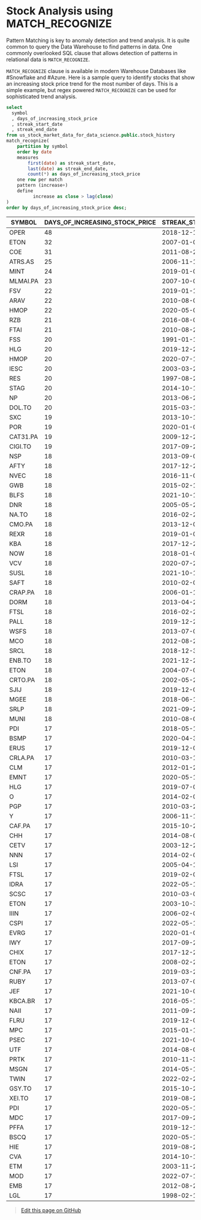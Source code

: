 # Stock Analysis using MATCH_RECOGNIZE

Pattern Matching is key to anomaly detection and trend analysis. It is quite common to query the Data Warehouse to find patterns in data. One commonly overlooked SQL clause that allows detection of patterns in relational data is `MATCH_RECOGNIZE`.

`MATCH_RECOGNIZE` clause is available in modern Warehouse Databases like #Snowflake and #Azure. Here is a sample query to identify stocks that show an increasing stock price trend for the most number of days. This is a simple example, but regex powered `MATCH_RECOGNIZE` can be used for sophisticated trend analysis.


```sql
select 
  symbol
  , days_of_increasing_stock_price
  , streak_start_date
  , streak_end_date
from us_stock_market_data_for_data_science.public.stock_history
match_recognize(
    partition by symbol
    order by date
    measures
        first(date) as streak_start_date,
        last(date) as streak_end_date,
        count(*) as days_of_increasing_stock_price
    one row per match
    pattern (increase+)
    define
          increase as close > lag(close)
)
order by days_of_increasing_stock_price desc;
```


| SYMBOL   | DAYS_OF_INCREASING_STOCK_PRICE | STREAK_START_DATE | STREAK_END_DATE |
|----------|--------------------------------|-------------------|-----------------|
| OPER     | 48                             | 2018-12-10        | 2019-08-07      |
| ETON     | 32                             | 2007-01-08        | 2007-02-28      |
| COE      | 31                             | 2011-08-25        | 2011-11-04      |
| ATRS.AS  | 25                             | 2006-11-15        | 2006-12-20      |
| MINT     | 24                             | 2019-01-08        | 2019-02-11      |
| MLMAI.PA | 23                             | 2007-10-08        | 2007-11-09      |
| FSV      | 22                             | 2019-01-14        | 2019-02-13      |
| ARAV     | 22                             | 2010-08-04        | 2010-09-14      |
| HMOP     | 22                             | 2020-05-01        | 2020-06-02      |
| RZB      | 21                             | 2016-08-01        | 2016-08-29      |
| FTAI     | 21                             | 2010-08-26        | 2010-09-27      |
| FSS      | 20                             | 1991-01-10        | 1991-02-06      |
| HLG      | 20                             | 2019-12-23        | 2020-01-22      |
| HMOP     | 20                             | 2020-07-14        | 2020-08-10      |
| IESC     | 20                             | 2003-03-27        | 2003-04-24      |
| RES      | 20                             | 1997-08-25        | 1997-09-22      |
| STAG     | 20                             | 2014-10-10        | 2014-11-06      |
| NP       | 20                             | 2013-06-27        | 2013-07-25      |
| DOL.TO   | 20                             | 2015-03-12        | 2015-04-09      |
| SXC      | 19                             | 2013-10-10        | 2013-11-05      |
| POR      | 19                             | 2020-01-06        | 2020-01-31      |
| CAT31.PA | 19                             | 2009-12-29        | 2010-01-25      |
| CIGI.TO  | 19                             | 2017-09-20        | 2017-10-17      |
| NSP      | 18                             | 2013-09-03        | 2013-09-26      |
| AFTY     | 18                             | 2017-12-28        | 2018-01-24      |
| NVEC     | 18                             | 2016-11-02        | 2016-11-28      |
| GWB      | 18                             | 2015-02-10        | 2015-03-06      |
| BLFS     | 18                             | 2021-10-12        | 2021-11-04      |
| DNR      | 18                             | 2005-05-25        | 2005-06-20      |
| NA.TO    | 18                             | 2016-02-26        | 2016-03-22      |
| CMO.PA   | 18                             | 2013-12-09        | 2014-01-06      |
| REXR     | 18                             | 2019-01-04        | 2019-01-30      |
| KBA      | 18                             | 2017-12-28        | 2018-01-24      |
| NOW      | 18                             | 2018-01-02        | 2018-01-26      |
| VCV      | 18                             | 2020-07-20        | 2020-08-11      |
| SUSL     | 18                             | 2021-10-13        | 2021-11-05      |
| SAFT     | 18                             | 2010-02-09        | 2010-03-05      |
| CRAP.PA  | 18                             | 2006-01-13        | 2006-02-07      |
| DORM     | 18                             | 2013-04-25        | 2013-05-20      |
| FTSL     | 18                             | 2016-02-26        | 2016-03-22      |
| PALL     | 18                             | 2019-12-23        | 2020-01-17      |
| WSFS     | 18                             | 2013-07-01        | 2013-07-25      |
| MCO      | 18                             | 2012-08-28        | 2012-09-21      |
| SRCL     | 18                             | 2018-12-31        | 2019-01-25      |
| ENB.TO   | 18                             | 2021-12-20        | 2022-01-18      |
| ETON     | 18                             | 2004-07-02        | 2004-07-29      |
| CRTO.PA  | 18                             | 2002-05-22        | 2002-06-14      |
| SJIJ     | 18                             | 2019-12-06        | 2020-01-02      |
| MGEE     | 18                             | 2018-06-12        | 2018-07-06      |
| SRLP     | 18                             | 2021-09-21        | 2021-10-14      |
| MUNI     | 18                             | 2010-08-03        | 2010-08-26      |
| PDI      | 17                             | 2018-05-15        | 2018-06-07      |
| BSMP     | 17                             | 2020-04-30        | 2020-05-27      |
| ERUS     | 17                             | 2019-12-04        | 2019-12-27      |
| CRLA.PA  | 17                             | 2010-03-11        | 2010-04-06      |
| CLM      | 17                             | 2012-01-20        | 2012-02-13      |
| EMNT     | 17                             | 2020-05-19        | 2020-06-11      |
| HLG      | 17                             | 2019-07-09        | 2019-07-31      |
| O        | 17                             | 2014-02-04        | 2014-02-27      |
| PGP      | 17                             | 2010-03-22        | 2010-04-14      |
| Y        | 17                             | 2006-11-13        | 2006-12-06      |
| CAF.PA   | 17                             | 2015-10-20        | 2015-11-11      |
| CHH      | 17                             | 2014-08-08        | 2014-09-02      |
| CETV     | 17                             | 2003-12-24        | 2004-01-20      |
| NNN      | 17                             | 2014-02-06        | 2014-03-03      |
| LSI      | 17                             | 2005-04-18        | 2005-05-10      |
| FTSL     | 17                             | 2019-02-04        | 2019-02-27      |
| IDRA     | 17                             | 2022-05-12        | 2022-06-06      |
| SCSC     | 17                             | 2010-03-01        | 2010-03-23      |
| ETON     | 17                             | 2003-10-30        | 2003-11-26      |
| IIIN     | 17                             | 2006-02-09        | 2006-03-06      |
| CSPI     | 17                             | 2022-05-13        | 2022-06-07      |
| EVRG     | 17                             | 2020-01-07        | 2020-01-30      |
| IWY      | 17                             | 2017-09-26        | 2017-10-18      |
| CHIX     | 17                             | 2017-12-28        | 2018-01-23      |
| ETON     | 17                             | 2008-02-21        | 2008-03-17      |
| CNF.PA   | 17                             | 2019-03-25        | 2019-04-16      |
| RUBY     | 17                             | 2013-07-03        | 2013-07-29      |
| JEF      | 17                             | 2021-10-01        | 2021-10-25      |
| KBCA.BR  | 17                             | 2016-05-12        | 2016-06-03      |
| NAII     | 17                             | 2011-09-27        | 2011-10-24      |
| FLRU     | 17                             | 2019-12-04        | 2019-12-27      |
| MPC      | 17                             | 2015-01-16        | 2015-02-10      |
| PSEC     | 17                             | 2021-10-01        | 2021-10-25      |
| UTF      | 17                             | 2014-08-07        | 2014-08-29      |
| PRTK     | 17                             | 2010-11-30        | 2010-12-22      |
| MSGN     | 17                             | 2014-05-15        | 2014-06-09      |
| TWIN     | 17                             | 2022-02-25        | 2022-03-21      |
| GSY.TO   | 17                             | 2015-10-28        | 2015-11-19      |
| XEI.TO   | 17                             | 2019-08-28        | 2019-09-20      |
| PDI      | 17                             | 2020-05-15        | 2020-06-09      |
| MDC      | 17                             | 2017-09-21        | 2017-10-13      |
| PFFA     | 17                             | 2019-12-18        | 2020-01-13      |
| BSCQ     | 17                             | 2020-05-14        | 2020-06-08      |
| HIE      | 17                             | 2019-08-29        | 2019-09-23      |
| CVA      | 17                             | 2014-10-17        | 2014-11-10      |
| ETM      | 17                             | 2003-11-20        | 2003-12-15      |
| MOD      | 17                             | 2022-07-19        | 2022-08-10      |
| EMB      | 17                             | 2012-08-20        | 2012-09-12      |
| LGL      | 17                             | 1998-02-17        | 1998-03-13      |



> <a href="{{ site.github.repository_url }}/edit/{{ site.github.source.branch }}/{{ page.path }}">Edit this page on GitHub</a>

